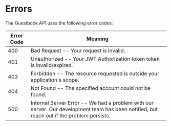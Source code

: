 # Errors

The Guestbook API uses the following error codes:


Error Code | Meaning
---------- | -------
400 | Bad Request -- Your request is invalid.
401 | Unauthorized -- Your JWT Authorization token token is invalid/expired.
403 | Forbidden -- The resource requested is outside your application's scope.
404 | Not Found -- The specified account could not be found.
500 | Internal Server Error -- We had a problem with our server. Our development team has been notified, but reach out if the problem persists.
